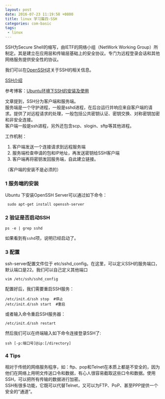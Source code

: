 ```yaml
---
layout: post
date: 2016-07-23 11:19:58 +0800
title: linux 学习篇四-SSH
categories: com-basic
tags:
 - linux
---
```


SSH为Secure Shell的缩写，由IETF的网络小组（NetWork Working Group）所制定。其是建立在应用层和传输层基础上的安全协议。专门为远程登录会话和其他网络服务提供安全性的协议。  

我们可以在[OpenSSH](http://www.openssh.com/)这关于SSH的相关信息。

[SSH介绍](http://man.openbsd.org/OpenBSD-current/man1/ssh.1)

参考博客：[Ubuntu环境下SSH的安装及使用](http://www.cnblogs.com/rond/p/3688529.html)  

文章提到，SSH分为客户端和服务端。  
服务端是一个守护进程，一般是sshd进程，在后台运行并响应来自客户端的请求。提供了对远程请求的处理，一般包括公共密钥认证、密钥交换、对称密钥加密和非安全连接。  
客户端一般是ssh进程，另外还包含scp、slogin、sftp等其他进程。  

工作机制：   

1. 客户端发送一个连接请求到远程服务端  
2. 服务端检查申请的包和IP地址，再发送密钥给SSH客户端  
3. 客户端再将密钥发回服务端，自此建立链接。  

（客户端的安装不是必须的）  

###  1 服务端的安装
   Ubuntu 下安装OpenSSH Server可以通过如下命令：  
```
 sudo apt-get install openssh-server
``` 

###  2 验证是否启动SSH

```  
ps -e | grep sshd
```  

如果看到有`sshd`项，说明已经启动了。


### 3 配置
ssh-server配置文件位于 etc/sshd_config。在这里，可以定义SSH的服务端口，默认端口是22。我们可以自己定义其他端口

```
vim /etc/ssh/sshd_config
```


配置好后，我们需要重启SSH服务：

```
/etc/init.d/ssh stop  #停止
/etc/init.d/ssh start  #重启
```  


或者输入命令重启SSH服务器：

```
/etc/init.d/ssh restart
```  


然后我们可以在终端输入如下命令连接登录SSH了:
```
ssh [-p:端口号]@ip:[/directory] 
```  

### 4 Tips
相对于传统的网络服务程序，如：ftp、pop和Telnet在本质上都是不安全的，因为他们在网络上用明文传送口令和数据，有心人很容易截取这些口令和数据。使用SSH，可以把所有传输的数据进行加密。  
SSH有很多功能，它既可以代替Telnet，又可以为FTP、PoP、甚至PPP提供一个安全的”通道”。 